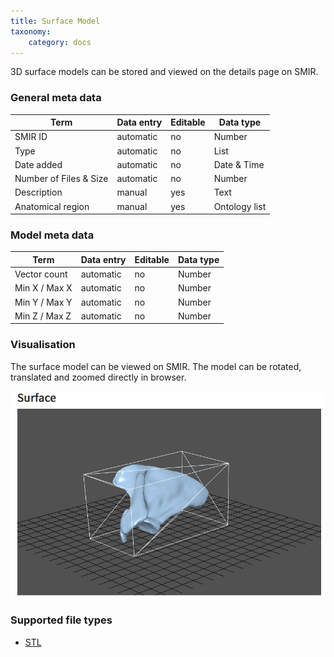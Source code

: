```yaml
---
title: Surface Model
taxonomy:
    category: docs
---
```




3D surface models can be stored and viewed on the details page on SMIR.

### General meta data

| Term                   | Data entry | Editable | Data type     |
| ---------------------- | ---------- | -------- | ------------- |
| SMIR ID                | automatic  | no       | Number        |
| Type                   | automatic  | no       | List          |
| Date added             | automatic  | no       | Date & Time   |
| Number of Files & Size | automatic  | no       | Number        |
| Description            | manual     | yes      | Text          |
| Anatomical region      | manual     | yes      | Ontology list |


### Model meta data

| Term          | Data entry | Editable | Data type |
| ------------- | ---------- | -------- | --------- |
| Vector count  | automatic  | no       | Number    |
| Min X / Max X | automatic  | no       | Number    |
| Min Y / Max Y | automatic  | no       | Number    |
| Min Z / Max Z | automatic  | no       | Number    |

### Visualisation

The surface model can be viewed on SMIR. The model can be rotated, translated and zoomed directly in browser.



![surface model viewer](https://github.com/SICASFoundation/smir-documenation/raw/master/assets/smir-surface-viewer.png)

### Supported file types

- [STL](https://docs.smir.ch/basics/supported%20standards/stl.html)

